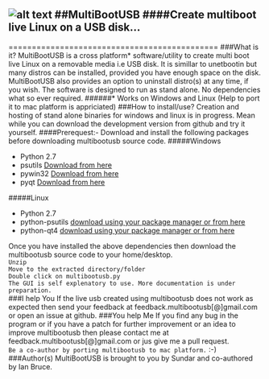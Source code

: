 ![alt text](https://raw.github.com/mbusb/multibootusb/master/tools/multibootusb.png "MultiBootUSB")
##MultiBootUSB
####Create multiboot live Linux on a USB disk...
----------------------------
=============================================
###What is it?
MultiBootUSB is a cross platform* software/utility to create multi boot live Linux on a removable media i.e USB disk.
It is simillar to unetbootin but many distros can be installed, provided you have enough space on the disk.
MultiBootUSB also provides an option to uninstall distro(s) at any time, if you wish. The software is designed to run
as stand alone. No dependencies what so ever required.
######* Works on Windows and Linux (Help to port it to mac platform is appriciated)
###How to install/use?
Creation and hosting of stand alone binaries for windows and linux is in progress. 
Mean while you can download the development version from github and try it yourself.
####Prerequest:-
Download and install the following packages before downloading multibootusb source code.
#####Windows
* Python 2.7
* psutils [Download from here](http://code.google.com/p/psutil/)
* pywin32 [Download from here](http://sourceforge.net/projects/pywin32/)
* pyqt [Download from here](http://sourceforge.net/projects/pyqt/)

#####Linux
* Python 2.7
* python-psutils [download using your package manager or from here](http://code.google.com/p/psutil/)
* python-qt4 [download using your package manager or from here](http://sourceforge.net/projects/pyqt/)

Once you have installed the above dependencies then download the multibootusb source code to your home/desktop.  
`Unzip`  
`Move to the extracted directory/folder`  
`Double click on multibootusb.py`  
`The GUI is self explenatory to use. More documentation is under preparation.`  
###I help You
If the live usb created using multibootusb does not work as expected then send your feedback at feedback.multibootusb[@]gmail.com or open an issue at github.
###You help Me
If you find any bug in the program or if you have a patch for further improvement or an idea to improve multibootusb then please contact me at feedback.multibootusb[@]gmail.com
or jus give me a pull request.  
`Be a co-author by porting multibootusb to mac platform.` :-)
###Author(s)
MultiBootUSB is brought to you by Sundar and co-authored by Ian Bruce.

